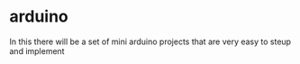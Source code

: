 # arduino

In this there will be a set of mini arduino projects that are 
very easy to steup and implement
